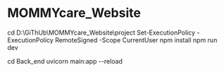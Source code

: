 # MOMMYcare_Website
<p>
cd D:\GiThUb\MOMMYcare_Website\project
Set-ExecutionPolicy -ExecutionPolicy RemoteSigned -Scope CurrentUser
npm install
npm run dev 
</p>

<p>
cd Back_end
uvicorn main:app --reload
</p>